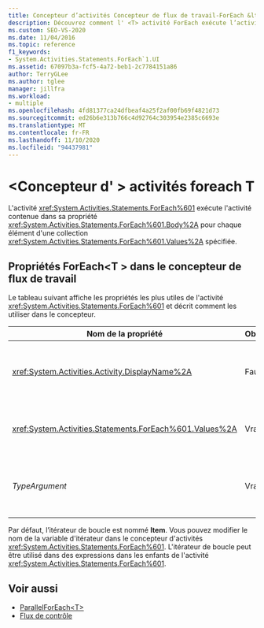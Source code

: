 ```yaml
---
title: Concepteur d’activités Concepteur de flux de travail-ForEach &lt; T &gt;
description: Découvrez comment l' <T> activité ForEach exécute l’activité contenue dans son corps pour chaque élément d’une collection de valeurs spécifiée.
ms.custom: SEO-VS-2020
ms.date: 11/04/2016
ms.topic: reference
f1_keywords:
- System.Activities.Statements.ForEach`1.UI
ms.assetid: 67097b3a-fcf5-4a72-beb1-2c7784151a86
author: TerryGLee
ms.author: tglee
manager: jillfra
ms.workload:
- multiple
ms.openlocfilehash: 4fd81377ca24dfbeaf4a25f2af00fb69f4821d73
ms.sourcegitcommit: ed26b6e313b766c4d92764c303954e2385c6693e
ms.translationtype: MT
ms.contentlocale: fr-FR
ms.lasthandoff: 11/10/2020
ms.locfileid: "94437981"
---
```

# <a name="foreachlttgt-activity-designer"></a>&lt;Concepteur d' &gt; activités foreach T

L'activité <xref:System.Activities.Statements.ForEach%601> exécute l'activité contenue dans sa propriété <xref:System.Activities.Statements.ForEach%601.Body%2A> pour chaque élément d'une collection <xref:System.Activities.Statements.ForEach%601.Values%2A> spécifiée.

## <a name="foreacht-properties-in-the-workflow-designer"></a>Propriétés ForEach<T \> dans le concepteur de flux de travail

Le tableau suivant affiche les propriétés les plus utiles de l'activité <xref:System.Activities.Statements.ForEach%601> et décrit comment les utiliser dans le concepteur.

|Nom de la propriété|Obligatoire|Usage|
|-|--------------|-|
|<xref:System.Activities.Activity.DisplayName%2A>|Faux|Nom convivial de l'activité <xref:System.Activities.Statements.ForEach%601>. La valeur par défaut est ForEach<Int32 \> . Bien que la valeur de la propriété <xref:System.Activities.Activity.DisplayName%2A> ne soit pas strictement obligatoire, il est recommandé d'en utiliser une.|
|<xref:System.Activities.Statements.ForEach%601.Values%2A>|Vrai|Collection d’éléments à itérer. Pour définir le <xref:System.Activities.Statements.ForEach%601.Values%2A> , tapez une expression Visual Basic dans la zone **valeurs** du concepteur d’activités **foreach \><T** ou dans la grille des propriétés.|
|*TypeArgument*|Vrai|Type des éléments dans la <xref:System.Activities.Statements.ForEach%601.Values%2A> collection spécifiée par le paramètre générique *T*. Par défaut, *TypeArgument* a la valeur **Int32**. Pour modifier le type, modifiez la valeur de la zone de liste déroulante *TypeArgument* dans la grille des propriétés.|

Par défaut, l’itérateur de boucle est nommé **Item**. Vous pouvez modifier le nom de la variable d'itérateur dans le concepteur d'activités <xref:System.Activities.Statements.ForEach%601>. L'itérateur de boucle peut être utilisé dans des expressions dans les enfants de l'activité <xref:System.Activities.Statements.ForEach%601>.

## <a name="see-also"></a>Voir aussi

- [ParallelForEach\<T>](../workflow-designer/parallelforeach-t-activity-designer.md)
- [Flux de contrôle](../workflow-designer/control-flow-activity-designers.md)
